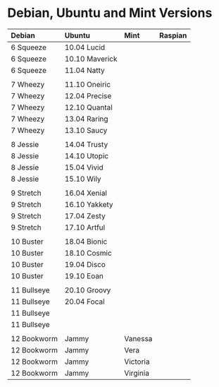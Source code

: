 # Debian, Ubuntu and Mint Versions



| Debian              | Ubuntu               | Mint                 | Raspian             | 
| :------------------ |  :------------------ |  :------------------ | :------------------ |
| 6 Squeeze           | 10.04 Lucid          |                      |                     | 
| 6 Squeeze           | 10.10 Maverick       |                      |                     |
| 6 Squeeze           | 11.04 Natty          |                      |                     |
|                     |                      |                      |                     |
| 7 Wheezy            | 11.10 Oneiric        |                      |                     |
| 7 Wheezy            | 12.04 Precise        |                      |                     | 
| 7 Wheezy            | 12.10 Quantal        |                      |                     | 
| 7 Wheezy            | 13.04 Raring         |                      |                     | 
| 7 Wheezy            | 13.10 Saucy          |                      |                     | 
|                     |                      |                      |                     |
| 8 Jessie            | 14.04 Trusty         |                      |                     |
| 8 Jessie            | 14.10 Utopic         |                      |                     | 
| 8 Jessie            | 15.04 Vivid          |                      |                     | 
| 8 Jessie            | 15.10 Wily           |                      |                     | 
|                     |                      |                      |                     |
| 9  Stretch          | 16.04 Xenial         |                      |                     | 
| 9  Stretch          | 16.10 Yakkety        |                      |                     | 
| 9  Stretch          | 17.04 Zesty          |                      |                     | 
| 9  Stretch          | 17.10 Artful         |                      |                     | 
|                     |                      |                      |                     |
| 10 Buster           | 18.04 Bionic         |                      |                     |
| 10 Buster           | 18.10 Cosmic         |                      |                     |
| 10 Buster           | 19.04 Disco          |                      |                     |
| 10 Buster           | 19.10 Eoan           |                      |                     |
|                     |                      |                      |                     |
| 11 Bullseye         | 20.10 Groovy         |                      |                     |  
| 11 Bullseye         | 20.04 Focal          |                      |                     |
| 11 Bullseye         |                      |                      |                     |
| 11 Bullseye         |                      |                      |                     |
|                     |                      |                      |                     |
| 12 Bookworm         | Jammy                | Vanessa              |                     |
| 12 Bookworm         | Jammy                | Vera                 |                     |
| 12 Bookworm         | Jammy                | Victoria             |                     |
| 12 Bookworm         | Jammy                | Virginia             |                     |








